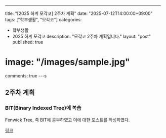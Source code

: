 ---
title: "[2025 하계 모각코] 2주차 계획"
date: "2025-07-12T14:00:00+09:00"
tags: ["학부생활", "모각코"]
categories:
  - 학부생활
  - 2025 하계 모각코
description: "모각코 2주차 계획입니다."
layout: "post"
published: true
# image: "/images/sample.jpg"
comments: true
---s

## 2주차 계획
### BIT(Binary Indexed Tree)에 복습
Fenwick Tree, 즉 BIT에 공부하였고 이에 대한 포스트를 작성하였다.

[링크](https://sossos5989.github.io/posts/%EC%95%8C%EA%B3%A0%EB%A6%AC%EC%A6%98/%EC%9B%B0%EB%85%B8%EC%9A%B4/2/)